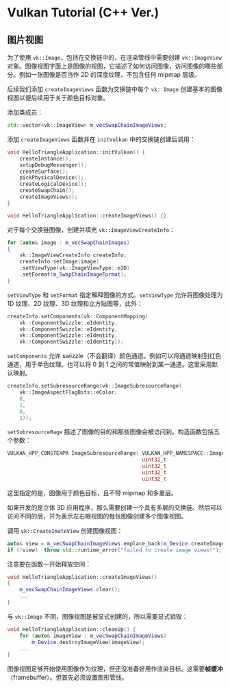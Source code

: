 # Vulkan Tutorial (C++ Ver.)

## 图片视图

为了使用 `vk::Image`，包括在交换链中的，在渲染管线中需要创建 `vk::ImageView` 对象。图像视图字面上是图像的视图，它描述了如何访问图像，访问图像的哪些部分。例如一张图像是否当作 2D 的深度纹理，不包含任何 mipmap 层级。

后续我们添加 `createImageViews` 函数为交换链中每个 `vk::Image` 创建基本的图像视图以便后续用于关于颜色目标对象。

添加类成员：
```cpp
std::vector<vk::ImageView> m_vecSwapChainImageViews;
```

添加 `createImageViews` 函数并在 `initVulkan` 中的交换链创建后调用：
```cpp
void HelloTriangleApplication::initVulkan() {
    createInstance();
    setupDebugMessenger();
    createSurface();
    pickPhysicalDevice();
    createLogicalDevice();
    createSwapChain();
    createImageViews();
}

void HelloTriangleApplication::createImageViews() {}
```

对于每个交换链图像，创建并填充 `vk::ImageViewCreateInfo`：
```cpp
for (auto& image : m_vecSwapChainImages)
{
    vk::ImageViewCreateInfo createInfo;
    createInfo.setImage(image)
    .setViewType(vk::ImageViewType::e2D)
    .setFormat(m_SwapChainImageFormat);
}
```

`setViewType` 和 `setFormat` 指定解释图像的方式。`setViewType` 允许将图像处理为 1D 纹理、2D 纹理、3D 纹理和立方贴图等，此外：
```cpp
createInfo.setComponents(vk::ComponentMapping(
    vk::ComponentSwizzle::eIdentity,
    vk::ComponentSwizzle::eIdentity,
    vk::ComponentSwizzle::eIdentity,
    vk::ComponentSwizzle::eIdentity));
```
`setComponents` 允许 swizzle（不会翻译）颜色通道。例如可以将通道映射到红色通道，用于单色纹理。也可以将 0 到 1 之间的常值映射到某一通道。这里采用默认映射。

```cpp
createInfo.setSubresourceRange(vk::ImageSubresourceRange(
    vk::ImageAspectFlagBits::eColor,
    0,
    1,
    0,
    1));
```

`setSubresourceRage` 描述了图像的目的和那些图像会被访问到。构造函数包括五个参数：
```cpp
VULKAN_HPP_CONSTEXPR ImageSubresourceRange( VULKAN_HPP_NAMESPACE::ImageAspectFlags aspectMask_     = {},
                                            uint32_t                               baseMipLevel_   = {},
                                            uint32_t                               levelCount_     = {},
                                            uint32_t                               baseArrayLayer_ = {},
                                            uint32_t                               layerCount_     = {} ) VULKAN_HPP_NOEXCEPT
```
这里指定的是，图像用于颜色目标，且不带 mipmap 和多重层。

如果开发的是立体 3D 应用程序，那么需要创建一个具有多层的交换链。然后可以访问不同的层，并为表示左右眼视图的每张图像创建多个图像视图。

调用 `vk::CreateImateView` 创建图像视图：
```cpp
auto& view = m_vecSwapChainImageViews.emplace_back(m_Device.createImageView(createInfo));
if (!view)  throw std::runtime_error("failed to create image views!");
```

注意要在函数一开始释放空间：
```cpp
void HelloTriangleApplication::createImageViews()
{
    m_vecSwapChainImageViews.clear();
    ...
}
```

与 `vk::Image` 不同，图像视图是被显式创建的，所以需要显式销毁：
```cpp
void HelloTriangleApplication::cleanUp() {
    for (auto& imageView : m_vecSwapChainImageViews)
        m_Device.destroyImageView(imageView);
    ...
}
```

图像视图足够开始使用图像作为纹理，但还没准备好用作渲染目标。这需要**帧缓冲**（framebuffer）。但首先必须设置图形管线。